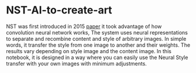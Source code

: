 # NST-AI-to-create-art
NST was first introduced in 2015 [paper](https://arxiv.org/abs/1508.06576) it took advantage of how convolution neural network works, The system uses neural representations to separate and recombine content and style of arbitrary images. In simple words, it transfer the style from one image to another and their weights. The results vary depending on style image and the content image. In this notebook, it is designed in a way where you can easily use the Neural Style transfer with your own images with minimum adjustments.
